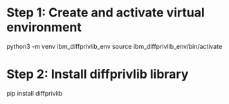 # Step 1: Create and activate virtual environment
python3 -m venv ibm_diffprivlib_env
source ibm_diffprivlib_env/bin/activate
# Step 2: Install diffprivlib library
pip install diffprivlib